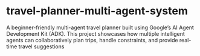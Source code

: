 # travel-planner-multi-agent-system
A beginner-friendly multi-agent travel planner built using Google’s AI Agent Development Kit (ADK). This project showcases how multiple intelligent agents can collaboratively plan trips, handle constraints, and provide real-time travel suggestions
